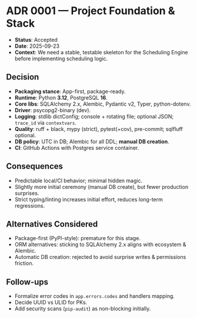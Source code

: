 # ADR 0001 — Project Foundation & Stack
- **Status**: Accepted
- **Date**: 2025-09-23
- **Context**: We need a stable, testable skeleton for the Scheduling Engine before implementing scheduling logic.

## Decision
- **Packaging stance**: App-first, package-ready.
- **Runtime**: Python **3.12**, PostgreSQL **16**.
- **Core libs**: SQLAlchemy 2.x, Alembic, Pydantic v2, Typer, python-dotenv.
- **Driver**: psycopg2-binary (dev).
- **Logging**: stdlib dictConfig; console + rotating file; optional JSON; `trace_id` via `contextvars`.
- **Quality**: ruff + black, mypy (strict), pytest(+cov), pre-commit; sqlfluff optional.
- **DB policy**: UTC in DB; Alembic for all DDL; **manual DB creation**.
- **CI**: GitHub Actions with Postgres service container.

## Consequences
- Predictable local/CI behavior; minimal hidden magic.
- Slightly more initial ceremony (manual DB create), but fewer production surprises.
- Strict typing/linting increases initial effort, reduces long-term regressions.

## Alternatives Considered
- Package-first (PyPI-style): premature for this stage.
- ORM alternatives: sticking to SQLAlchemy 2.x aligns with ecosystem & Alembic.
- Automatic DB creation: rejected to avoid surprise writes & permissions friction.

## Follow-ups
- Formalize error codes in `app.errors.codes` and handlers mapping.
- Decide UUID vs ULID for PKs.
- Add security scans (`pip-audit`) as non-blocking initially.